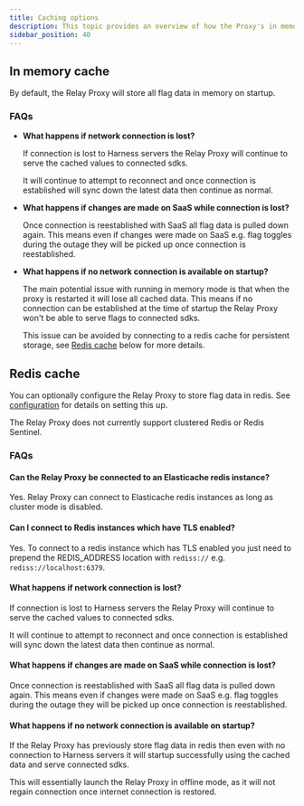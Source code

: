 ```yaml
---
title: Caching options
description: This topic provides an overview of how the Proxy's in memory cache functions
sidebar_position: 40
---
```


## In memory cache

By default, the Relay Proxy will store all flag data in memory on startup.

### FAQs

* **What happens if network connection is lost?**

	If connection is lost to Harness servers the Relay Proxy will continue to serve the cached values to connected sdks. 

	It will continue to attempt to reconnect and once connection is established will sync down the latest data then continue as normal. 

* **What happens if changes are made on SaaS while connection is lost?**

	Once connection is reestablished with SaaS all flag data is pulled down again. This means even if changes were made on SaaS e.g. flag toggles during the outage they will be picked up once connection is reestablished.

* **What happens if no network connection is available on startup?**

	The main potential issue with running in memory mode is that when the proxy is restarted it will lose all cached data. This means if no connection can be established at the time of startup the Relay Proxy won't be able to serve flags to connected sdks. 

	This issue can be avoided by connecting to a redis cache for persistent storage, see [Redis cache](#redis-cache) below for more details.

## Redis cache

You can optionally configure the Relay Proxy to store flag data in redis. See [configuration](./configuration.md) for details on setting this up.

The Relay Proxy does not currently support clustered Redis or Redis Sentinel.

### FAQs

#### Can the Relay Proxy be connected to an Elasticache redis instance?
Yes. Relay Proxy can connect to Elasticache redis instances as long as cluster mode is disabled. 

#### Can I connect to Redis instances which have TLS enabled?
Yes. To connect to a redis instance which has TLS enabled you just need to prepend the REDIS_ADDRESS location with `rediss://` e.g. `rediss://localhost:6379`.

#### What happens if network connection is lost?
If connection is lost to Harness servers the Relay Proxy will continue to serve the cached values to connected sdks.

It will continue to attempt to reconnect and once connection is established will sync down the latest data then continue as normal.

#### What happens if changes are made on SaaS while connection is lost?
Once connection is reestablished with SaaS all flag data is pulled down again. This means even if changes were made on SaaS e.g. flag toggles during the outage they will be picked up once connection is reestablished.

#### What happens if no network connection is available on startup?
If the Relay Proxy has previously store flag data in redis then even with no connection to Harness servers it will startup successfully using the cached data and serve connected sdks.

This will essentially launch the Relay Proxy in offline mode, as it will not regain connection once internet connection is restored.

